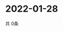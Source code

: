 # 2022-01-28
  共 0条

  <!-- BEGIN -->
  <!-- 最后更新时间Fri Jan 28 2022 21:02:50 GMT+0000 (Coordinated Universal Time) -->
  
  <!-- END -->
  
  